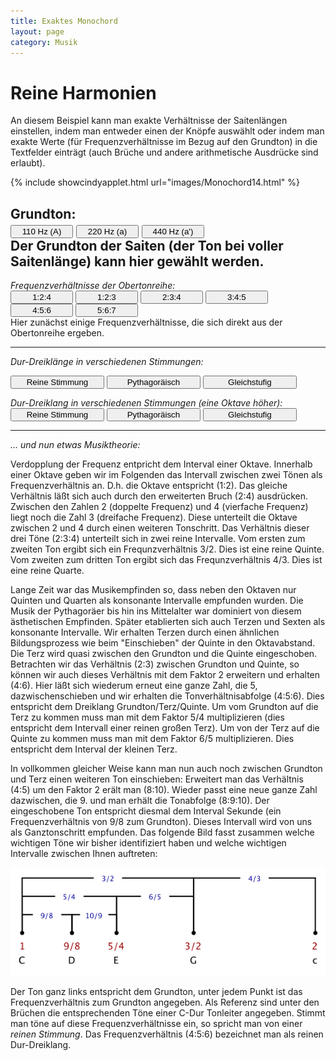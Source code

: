 ```yaml
---
title: Exaktes Monochord
layout: page
category: Musik
---
```

<script language="JavaScript" type="text/javascript">
		function doScript(c)
		{
			cdy.evokeCS(c);
		};
               cc='"';
</script>


<script type="text/javascript">
var statement=new Array()
statement[0]='(Text1.val="1";Text2.val="2";Text3.val="4";)'
statement[1]='(Text1.val="1";Text2.val="2";Text3.val="3";)'
statement[2]='(Text1.val="2";Text2.val="3";Text3.val="4";)'
statement[3]='(Text1.val="3";Text2.val="4";Text3.val="5";)'
statement[4]='(Text1.val="4";Text2.val="5";Text3.val="6";)'
statement[5]='(Text1.val="5";Text2.val="6";Text3.val="7";)'
statement[6]='(Text1.val="1";Text2.val="5/4";Text3.val="3/2";)'
statement[7]='(Text1.val="1";Text2.val="81/64";Text3.val="3/2";)'
statement[8]='(Text1.val="1";Text2.val="2^(4/12)";Text3.val="2^(7/12)";)'
statement[9]='(Text1.val="2";Text2.val="2*5/4";Text3.val="2*3/2";)'
statement[10]='(Text1.val="2";Text2.val="2*81/64";Text3.val="2*3/2";)'
statement[11]='(Text1.val="2";Text2.val="2*2^(4/12)";Text3.val="2*2^(7/12)";)'
statement[12]='(freq=110;)'
statement[13]='(freq=220;)'
statement[14]='(freq=440;)'
</script>

# Reine Harmonien

An diesem Beispiel kann man exakte  Verhältnisse der Saitenlängen einstellen,
indem man entweder einen der Knöpfe auswählt oder indem man exakte
Werte (für Frequenzverhältnisse im Bezug auf den Grundton) in die Textfelder einträgt (auch Brüche und andere arithmetische Ausdrücke sind erlaubt).

{% include showcindyapplet.html url="images/Monochord14.html" %}



Grundton: <br />
<input type="button" value="110 Hz (A)" style="width: 100px;" onclick="doScript(statement[12])" />
<input type="button" value="220 Hz (a)" style="width: 100px;" onclick="doScript(statement[13])" />
<input type="button" value="440 Hz (a')" style="width: 100px;" onclick="doScript(statement[14])" /><br />
Der Grundton der Saiten (der Ton bei voller Saitenlänge) kann hier gewählt werden.
---

*Frequenzverhältnisse der Obertonreihe:* <br />
 <input type="button" value="1:2:4" style="width: 100px;" onclick="doScript(statement[0])" />
 <input type="button" value="1:2:3" style="width: 100px;" onclick="doScript(statement[1])" />
 <input type="button" value="2:3:4" style="width: 100px;" onclick="doScript(statement[2])" />
 <input type="button" value="3:4:5" style="width: 100px;" onclick="doScript(statement[3])" />
 <input type="button" value="4:5:6" style="width: 100px;" onclick="doScript(statement[4])" />
 <input type="button" value="5:6:7" style="width: 100px;" onclick="doScript(statement[5])" /><br />
Hier zunächst einige Frequenzverhältnisse, die sich direkt aus der Obertonreihe ergeben.

---

*Dur-Dreiklänge in verschiedenen Stimmungen:* <br />

<input type="button" value="Reine Stimmung" style="width: 150px;" onclick="doScript(statement[6])" />
<input type="button" value="Pythagoräisch" style="width: 150px;" onclick="doScript(statement[7])" />
<input type="button" value="Gleichstufig" style="width: 150px;" onclick="doScript(statement[8])" /><br />

*Dur-Dreiklang in verschiedenen Stimmungen (eine Oktave höher):* <br />
<input type="button" value="Reine Stimmung" style="width: 150px;" onclick="doScript(statement[9])" />
<input type="button" value="Pythagoräisch" style="width: 150px;" onclick="doScript(statement[10])" />
<input type="button" value="Gleichstufig" style="width: 150px;" onclick="doScript(statement[11])" /><br />

---

*... und nun etwas Musiktheorie:*

Verdopplung der Frequenz entpricht dem Interval einer Oktave.
Innerhalb einer Oktave geben wir im Folgenden das Intervall zwischen zwei Tönen als
Frequenzverhältnis an. D.h. die Oktave entspricht (1:2).
Das gleiche Verhältnis läßt sich auch durch den erweiterten Bruch (2:4) ausdrücken.
Zwischen den Zahlen 2 (doppelte Frequenz) und 4 (vierfache Frequenz) liegt noch die Zahl 3 (dreifache Frequenz).
Diese unterteilt die Oktave zwischen 2 und 4 durch einen weiteren Tonschritt.
Das Verhältnis dieser drei Töne (2:3:4) unterteilt sich in zwei reine Intervalle. Vom ersten zum zweiten Ton
ergibt sich ein Frequnzverhältnis 3/2. Dies ist eine reine Quinte. Vom zweiten zum dritten Ton ergibt sich das Frequnzverhältnis
4/3. Dies ist eine reine Quarte.

Lange Zeit war das Musikempfinden so, dass neben den Oktaven nur Quinten und Quarten als konsonante Intervalle empfunden wurden.
Die Musik der Pythagoräer bis hin ins Mittelalter war dominiert von diesem ästhetischen Empfinden. Später etablierten
sich auch Terzen und Sexten als konsonante Intervalle.
Wir erhalten Terzen durch einen ähnlichen Bildungsprozess wie beim "Einschieben" der Quinte in den Oktavabstand.
Die Terz wird quasi zwischen den Grundton und die Quinte eingeschoben.
Betrachten wir das Verhältnis (2:3) zwischen  Grundton und Quinte, so können wir auch dieses Verhältnis mit dem Faktor 2 erweitern
und erhalten (4:6). Hier läßt sich wiederum erneut eine ganze Zahl, die 5, dazwischenschieben und wir erhalten die Tonverhältnisabfolge
(4:5:6). Dies entspricht dem Dreiklang Grundton/Terz/Quinte.
Um vom Grundton auf die Terz zu kommen muss man mit dem Faktor 5/4 multiplizieren (dies entspricht dem Intervall einer reinen großen Terz). Um von der Terz auf die
Quinte zu kommen muss man mit dem Faktor 6/5 multiplizieren. Dies entspricht dem Interval der
kleinen Terz.

In vollkommen gleicher Weise kann man nun auch noch zwischen Grundton und Terz einen weiteren Ton einschieben:
Erweitert man das Verhältnis (4:5) um den Faktor 2 erält man (8:10). Wieder passt eine neue ganze Zahl dazwischen, die 9.
und man erhält die Tonabfolge (8:9:10).
Der eingeschobene Ton entspricht diesmal dem Interval Sekunde (ein Frequenzverhältnis von 9/8 zum Grundton). Dieses Intervall wird von uns als Ganztonschritt empfunden. Das folgende Bild fasst zusammen
welche wichtigen Töne wir bisher identifiziert haben und welche wichtigen Intervalle zwischen Ihnen auftreten:

![](images/Monochord2/Tones.png)

Der Ton ganz links entspricht dem Grundton, unter jedem Punkt ist das Frequenzverhältnis zum Grundton angegeben. Als Referenz
sind unter den Brüchen die entsprechenden Töne einer C-Dur Tonleiter angegeben. Stimmt man töne auf diese Frequenzverhältnisse ein,
so spricht man von einer _reinen Stimmung_. Das Frequenzverhältnis (4:5:6) bezeichnet man als reinen Dur-Dreiklang.
